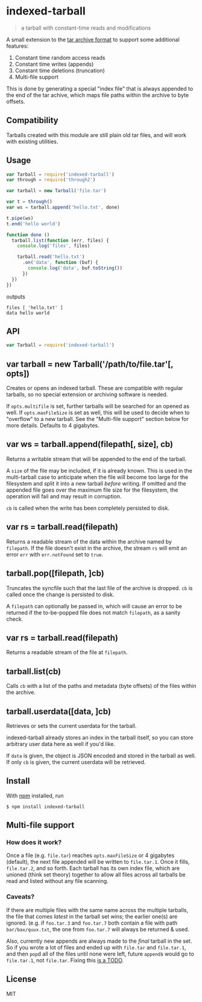 # indexed-tarball

> a tarball with constant-time reads and modifications

A small extension to the [tar archive format](https://en.wikipedia.org/wiki/Tar_%28computing%29) to support some additional features:

1. Constant time random access reads
2. Constant time writes (appends)
3. Constant time deletions (truncation)
4. Multi-file support

This is done by generating a special "index file" that is always appended to the end of the tar achive, which maps file paths within the archive to byte offsets.

## Compatibility

Tarballs created with this module are still plain old tar files, and will work with existing utilities.

## Usage

```js
var Tarball = require('indexed-tarball')
var through = require('through2')

var tarball = new Tarball('file.tar')

var t = through()
var ws = tarball.append('hello.txt', done)

t.pipe(ws)
t.end('hello world')

function done ()
  tarball.list(function (err, files) {
    console.log('files', files)

    tarball.read('hello.txt')
      .on('data', function (buf) {
        console.log('data', buf.toString())
      })
  })
})
```

outputs

```
files [ 'hello.txt' ]
data hello world
```

## API

```js
var Tarball = require('indexed-tarball')
```

## var tarball = new Tarball('/path/to/file.tar'[, opts])

Creates or opens an indexed tarball. These are compatible with regular tarballs, so no special extension or archiving software is needed.

If `opts.multifile` is set, further tarballs will be searched for an opened as well. If `opts.maxFileSize` is set as well, this will be used to decide when to "overflow" to a new tarball. See the "Multi-file support" section below for more details. Defaults to 4 gigabytes.

## var ws = tarball.append(filepath[, size], cb)

Returns a writable stream that will be appended to the end of the tarball.

A `size` of the file may be included, if it is already known. This is used in
the multi-tarball case to anticipate when the file will become too large for
the filesystem and split it into a new tarball *before* writing. If omitted and
the appended file goes over the maximum file size for the filesystem, the
operation will fail and may result in corruption.

`cb` is called when the write has been completely persisted to disk.

## var rs = tarball.read(filepath)

Returns a readable stream of the data within the archive named by `filepath`. If
the file doesn't exist in the archive, the stream `rs` will emit an error `err`
with `err.notFound` set to `true`.

## tarball.pop([filepath, ]cb)

Truncates the syncfile such that the last file of the archive is dropped. `cb` is called once the change is persisted to disk.

A `filepath` can optionally be passed in, which will cause an error to be returned if the to-be-popped file does not match `filepath`, as a sanity check.

## var rs = tarball.read(filepath)

Returns a readable stream of the file at `filepath`.

## tarball.list(cb)

Calls `cb` with a list of the paths and metadata (byte offsets) of the files within the archive.

## tarball.userdata([data, ]cb)

Retrieves or sets the current userdata for the tarball.

indexed-tarball already stores an index in the tarball itself, so you can store arbitrary user data here as well if you'd like.

If `data` is given, the object is JSON encoded and stored in the tarball as well. If only `cb` is given, the current userdata will be retrieved.

## Install

With [npm](https://npmjs.org/) installed, run

```
$ npm install indexed-tarball
```

## Multi-file support

### How does it work?

Once a file (e.g. `file.tar`) reaches `opts.maxFileSize` or 4 gigabytes (default), the next file appended will be written to `file.tar.1`. Once it fills, `file.tar.2`, and so forth. Each tarball has its own index file, which are unioned (think set theory) together to allow all files across all tarballs be read and listed without any file scanning.

### Caveats?

If there are multiple files with the same name across the multiple tarballs, the file that comes *latest* in the tarball set wins; the earlier one(s) are ignored. (e.g. if `foo.tar.3` and `foo.tar.7` both contain a file with path `bar/bax/quux.txt`, the one from `foo.tar.7` will always be returned & used.

Also, currently new appends are always made to the *final* tarball in the set. So if you wrote a lot of files and ended up with `file.tar` and `file.tar.1`, and then `pop`d all of the files until none were left, future `append`s would go to `file.tar.1`, not `file.tar`. Fixing this [is a TODO](https://github.com/noffle/indexed-tarball/issues/1).

## License

MIT

